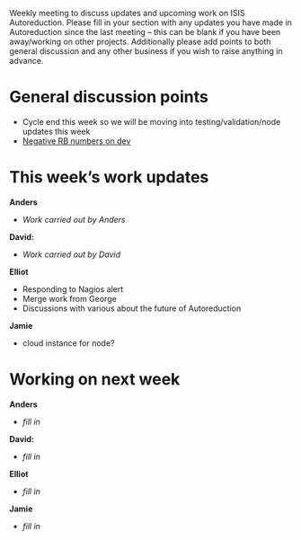 Weekly meeting to discuss updates and upcoming work on ISIS Autoreduction.
Please fill in your section with any updates you have made in Autoreduction since the last meeting – this can be blank if you have been away/working on other projects. Additionally please add points to both general discussion and any other business if you wish to raise anything in advance. 

General discussion points
=========================
* Cycle end this week so we will be moving into testing/validation/node updates this week
* [Negative RB numbers on dev](https://github.com/ISISScientificComputing/autoreduce/issues/107)


This week’s work updates
========================

**Anders**
* *Work carried out by Anders* 

**David:**
* *Work carried out by David*

**Elliot**
* Responding to Nagios alert
* Merge work from George
* Discussions with various about the future of Autoreduction

**Jamie**
* cloud instance for node?

Working on next week
====================

**Anders**
* *fill in*

**David:**
* *fill in*

**Elliot**
* *fill in*

**Jamie**
* *fill in*
